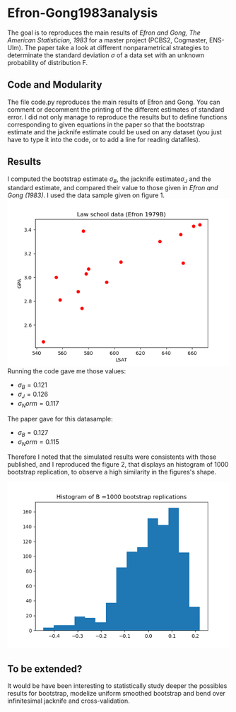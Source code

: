 # Efron-Gong1983analysis
The goal is to reproduces the main results of _Efron and Gong, The American Statistician, 1983_ for a master project (PCBS2, Cogmaster, ENS-Ulm).
The paper take a look at different nonparametrical strategies to determinate the standard deviation $\sigma$ of a data set with an unknown probability of distribution F.

## Code and Modularity
The file code.py reproduces the main results of Efron and Gong. You can comment or decomment the printing of the different estimates of standard error.
I did not only manage to reproduce the results but to define functions corresponding to given equations in the paper so that the bootstrap estimate and the jacknife estimate could be used on any dataset (you just have to type it into the code, or to add a line for reading datafiles).

## Results
I computed the bootstrap estimate $\sigma_B$, the jacknife estimate$\sigma_J$ and the standard estimate, and compared their value to those given in _Efron and Gong (1983)_. I used the data sample given on figure 1.
![Figure_1.png](/Figure_1.png?raw=true "Figure 1")
Running the code gave me those values:
- $\sigma_B = 0.121$
- $\sigma_J = 0.126$
- $\sigma_Norm = 0.117$

The paper gave for this datasample:
- $\sigma_B = 0.127$
- $\sigma_Norm = 0.115$

Therefore I noted that the simulated results were consistents with those published, and I reproduced the figure 2, that displays an histogram of 1000 bootstrap replication, to observe a high similarity in the figures's shape.

![Figure_2.png](/Figure_2.png?raw=true "Figure 2")


## To be extended?
It would be have been interesting to statistically study deeper the possibles results for bootstrap, modelize uniform smoothed bootstrap and bend over infinitesimal jacknife and cross-validation.
